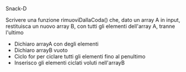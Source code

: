 Snack-D

Scrivere una funzione rimuoviDallaCoda() che, dato un array A in input, restituisca un nuovo array B, con tutti gli elementi dell'array A, tranne l'ultimo

- Dichiaro arrayA con degli elementi
- Dichiaro arrayB vuoto
- Ciclo for per ciclare tutti gli elementi fino al penultimo
- Inserisco gli elementi ciclati voluti nell'arrayB
